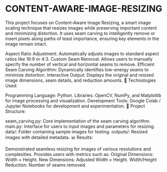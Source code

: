 # CONTENT-AWARE-IMAGE-RESIZING
This project focuses on Content-Aware Image Resizing, a smart image scaling technique that resizes images while preserving important content and minimizing distortion. It uses seam carving to intelligently remove or insert pixels along paths of least importance, ensuring key elements in the image remain intact.

Aspect Ratio Adjustment: Automatically adjusts images to standard aspect ratios like 16:9 or 4:3.
Custom Seam Removal: Allows users to manually specify the number of vertical and horizontal seams to remove.
Efficient Seam Carving Algorithm: Dynamically identifies low-energy seams to minimize distortion.
Interactive Output: Displays the original and resized image dimensions, seam details, and reduction amounts.
🔧 Technologies Used:

Programming Language: Python.
Libraries: OpenCV, NumPy, and Matplotlib for image processing and visualization.
Development Tools: Google Colab / Jupyter Notebooks for development and experimentation.
📂 Project Structure:

seam_carving.py: Core implementation of the seam carving algorithm.
main.py: Interface for users to input images and parameters for resizing.
data/: Folder containing sample images for testing.
outputs/: Resized images with detailed metadata.
📊 Results:

Demonstrated seamless resizing for images of various resolutions and complexities.
Provides users with metrics such as:
Original Dimensions: Width × Height.
New Dimensions: Adjusted Width × Height.
Width/Height Reduction: Number of seams removed.

